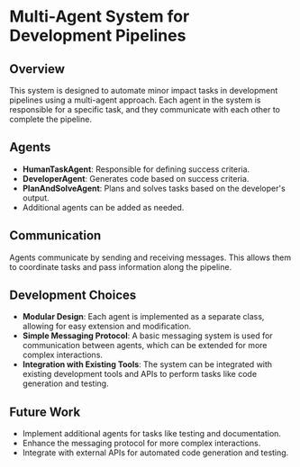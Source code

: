 # Multi-Agent System for Development Pipelines

## Overview

This system is designed to automate minor impact tasks in development pipelines using a multi-agent approach. Each agent in the system is responsible for a specific task, and they communicate with each other to complete the pipeline.

## Agents

- **HumanTaskAgent**: Responsible for defining success criteria.
- **DeveloperAgent**: Generates code based on success criteria.
- **PlanAndSolveAgent**: Plans and solves tasks based on the developer's output.
- Additional agents can be added as needed.

## Communication

Agents communicate by sending and receiving messages. This allows them to coordinate tasks and pass information along the pipeline.

## Development Choices

- **Modular Design**: Each agent is implemented as a separate class, allowing for easy extension and modification.
- **Simple Messaging Protocol**: A basic messaging system is used for communication between agents, which can be extended for more complex interactions.
- **Integration with Existing Tools**: The system can be integrated with existing development tools and APIs to perform tasks like code generation and testing.

## Future Work

- Implement additional agents for tasks like testing and documentation.
- Enhance the messaging protocol for more complex interactions.
- Integrate with external APIs for automated code generation and testing.
